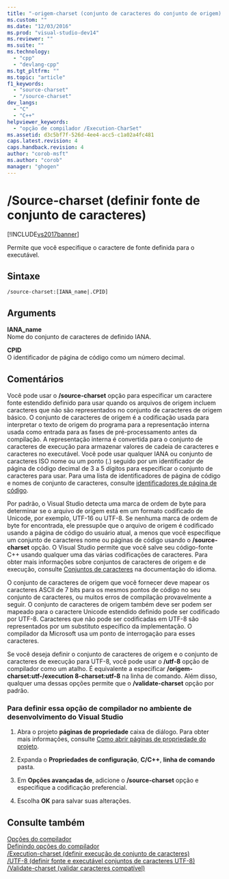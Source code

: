 ```yaml
---
title: "-origem-charset (conjunto de caracteres do conjunto de origem) | Microsoft Docs"
ms.custom: ""
ms.date: "12/03/2016"
ms.prod: "visual-studio-dev14"
ms.reviewer: ""
ms.suite: ""
ms.technology: 
  - "cpp"
  - "devlang-cpp"
ms.tgt_pltfrm: ""
ms.topic: "article"
f1_keywords: 
  - "source-charset"
  - "/source-charset"
dev_langs: 
  - "C"
  - "C++"
helpviewer_keywords: 
  - "opção de compilador /Execution-CharSet"
ms.assetid: d3c5bf7f-526d-4ee4-acc5-c1a02a4fc481
caps.latest.revision: 4
caps.handback.revision: 4
author: "corob-msft"
ms.author: "corob"
manager: "ghogen"
---
```

# /Source-charset (definir fonte de conjunto de caracteres)
[!INCLUDE[vs2017banner](../../assembler/inline/includes/vs2017banner.md)]

Permite que você especifique o caractere de fonte definida para o executável.  
  
## Sintaxe  
  
```  
/source-charset:[IANA_name|.CPID]  
```  
  
## Arguments  
 **IANA\_name**  
 Nome do conjunto de caracteres de definido IANA.  
  
 **CPID**  
 O identificador de página de código como um número decimal.  
  
## Comentários  
 Você pode usar o **\/source\-charset** opção para especificar um caractere fonte estendido definido para usar quando os arquivos de origem incluem caracteres que não são representados no conjunto de caracteres de origem básico. O conjunto de caracteres de origem é a codificação usada para interpretar o texto de origem do programa para a representação interna usada como entrada para as fases de pré\-processamento antes da compilação. A representação interna é convertida para o conjunto de caracteres de execução para armazenar valores de cadeia de caracteres e caracteres no executável. Você pode usar qualquer IANA ou conjunto de caracteres ISO nome ou um ponto \(.\) seguido por um identificador de página de código decimal de 3 a 5 dígitos para especificar o conjunto de caracteres para usar. Para uma lista de identificadores de página de código e nomes de conjunto de caracteres, consulte [identificadores de página de código](http://msdn.microsoft.com/pt-br/5d6fc86a-f205-4d14-bb7c-ecd71682e0fe).  
  
 Por padrão, o Visual Studio detecta uma marca de ordem de byte para determinar se o arquivo de origem está em um formato codificado de Unicode, por exemplo, UTF\-16 ou UTF\-8. Se nenhuma marca de ordem de byte for encontrada, ele pressupõe que o arquivo de origem é codificado usando a página de código do usuário atual, a menos que você especifique um conjunto de caracteres nome ou páginas de código usando o **\/source\-charset** opção. O Visual Studio permite que você salve seu código\-fonte C\+\+ usando qualquer uma das várias codificações de caracteres. Para obter mais informações sobre conjuntos de caracteres de origem e de execução, consulte [Conjuntos de caracteres](../../cpp/character-sets2.md) na documentação do idioma.  
  
 O conjunto de caracteres de origem que você fornecer deve mapear os caracteres ASCII de 7 bits para os mesmos pontos de código no seu conjunto de caracteres, ou muitos erros de compilação provavelmente a seguir. O conjunto de caracteres de origem também deve ser podem ser mapeado para o caractere Unicode estendido definido pode ser codificado por UTF\-8. Caracteres que não pode ser codificadas em UTF\-8 são representados por um substituto específico da implementação. O compilador da Microsoft usa um ponto de interrogação para esses caracteres.  
  
 Se você deseja definir o conjunto de caracteres de origem e o conjunto de caracteres de execução para UTF\-8, você pode usar o **\/utf\-8** opção de compilador como um atalho. É equivalente a especificar **\/origem\-charset:utf\-\/execution 8\-charset:utf\-8** na linha de comando. Além disso, qualquer uma dessas opções permite que o **\/validate\-charset** opção por padrão.  
  
### Para definir essa opção de compilador no ambiente de desenvolvimento do Visual Studio  
  
1.  Abra o projeto **páginas de propriedade** caixa de diálogo. Para obter mais informações, consulte [Como abrir páginas de propriedade do projeto](../../misc/how-to-open-project-property-pages.md).  
  
2.  Expanda o **Propriedades de configuração**, **C\/C\+\+**, **linha de comando** pasta.  
  
3.  Em **Opções avançadas de**, adicione o **\/source\-charset** opção e especifique a codificação preferencial.  
  
4.  Escolha **OK** para salvar suas alterações.  
  
## Consulte também  
 [Opções do compilador](../../build/reference/compiler-options.md)   
 [Definindo opções do compilador](../Topic/Setting%20Compiler%20Options.md)   
 [\/Execution\-charset \(definir execução de conjunto de caracteres\)](../../build/reference/execution-charset-set-execution-character-set.md)   
 [\/UTF\-8 \(definir fonte e executável conjuntos de caracteres UTF\-8\)](../Topic/-utf-8%20\(Set%20Source%20and%20Executable%20character%20sets%20to%20UTF-8\).md)   
 [\/Validate\-charset \(validar caracteres compatível\)](../../build/reference/validate-charset-validate-for-compatible-characters.md)